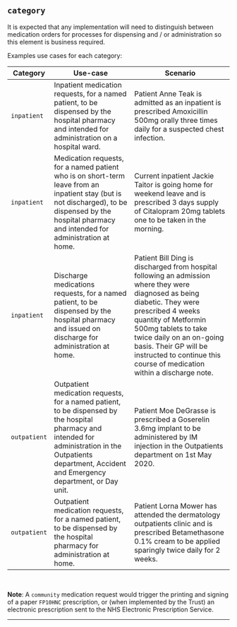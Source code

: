 ## `category`


It is expected that any implementation will need to distinguish between medication orders for processes for dispensing and / or administration so this element is business required.

<!--<table id="assets">
    <thead>
        <tr>
            <th>Category</th>
            <th>FHIR Definition / Description</th>
        </tr>
    </thead>
    <tbody>
        <tr>
            <td><code>inpatient</code></td>
            <td>Includes requests for medications to be administered or consumed in an inpatient or acute care setting.</td>
        </tr>
        <tr>
            <td><code>outpatient</code></td>
            <td>Includes requests for medications to be administered or consumed in an outpatient setting (for example, Emergency Department, Outpatient Clinic, Outpatient Surgery, Doctor’s office).</td>
        </tr>
        <tr>
            <td><code>community</code></td>
            <td>Includes requests for medications to be administered or consumed by the patient in their home (this would include long term care or nursing homes, hospices, etc.).</td>
        </tr>
        <tr>
            <td><code>discharge</code></td>
            <td>Includes requests for medications created when the patient is being released from a facility.</td>
        </tr>
        <tr>
            <td><code>leave</code></td>
            <td>Requests for medications that the patient will take away with them during any short break from care. Typically requests would be dispensed by the pharmacy to be self-administered at home with or without the assistance.
            </td>
        </tr>
    </tbody>
</table>

### Category values mapped to target use-cases
-->
Examples use cases for each category:

<table id="assets">
    <thead>
        <tr>
            <th>Category</th>
            <th>Use-case</th>
            <th>Scenario</th>
        </tr>
    </thead>
    <tbody>
        <!-- inpatient -->
        <tr>
            <td><code>inpatient</code></td>
            <td>
                Inpatient medication requests, for a named patient, to be dispensed by the hospital pharmacy and intended for administration on a hospital ward.
            </td>
            <td>
                Patient Anne Teak is admitted as an inpatient is prescribed Amoxicillin 500mg orally three times daily for a suspected chest infection.
            </td>
        </tr>
        <!-- inpatient -->
        <tr>
            <td><code>inpatient</code></td>
            <td>
                Medication requests, for a named patient who is on short-term leave from an inpatient stay (but is not discharged), to be dispensed by the hospital pharmacy and intended for administration at home.
            </td>
            <td>
                Current inpatient Jackie Taitor is going home for weekend leave and is prescribed 3 days supply of Citalopram 20mg tablets one to be taken in the morning.
            </td>
        </tr>
        <!-- inpatient -->
        <tr>
            <td><code>inpatient</code></td>
            <td>
                Discharge medications requests, for a named patient, to be dispensed by the hospital pharmacy and issued on discharge for administration at home.
            </td>
            <td>
                Patient Bill Ding is discharged from hospital following an admission where they were diagnosed as being diabetic. They were prescribed 4 weeks quantity of Metformin 500mg tablets to take twice daily on an on-going basis. Their GP will be instructed to continue this course of medication within a discharge note.
            </td>
        </tr>
        <!-- outpatient -->
        <tr>
            <td><code>outpatient</code></td>
            <td>
                Outpatient medication requests, for a named patient, to be dispensed by the hospital pharmacy and intended for administration in the Outpatients department, Accident and Emergency department, or Day unit.
            </td>
            <td>
                Patient Moe DeGrasse is prescribed a Goserelin 3.6mg implant to be administered by IM injection in the Outpatients department on 1st May 2020.
            </td>
        </tr>
        <!-- outpatient -->
        <tr>
            <td><code>outpatient</code></td>
            <td>
                Outpatient medication requests, for a named patient, to be dispensed by the hospital pharmacy for administration at home.
            </td>
            <td>
                Patient Lorna Mower has attended the dermatology outpatients clinic and is prescribed Betamethasone 0.1% cream to be applied sparingly twice daily for 2 weeks.
            </td>
        </tr>
    </tbody>
</table>

<br/>

**Note**: A `community` medication request would trigger the printing and signing of a paper `FP10HNC` prescription, or (when implemented by the Trust) an electronic prescription sent to the NHS Electronic Prescription Service.

---
